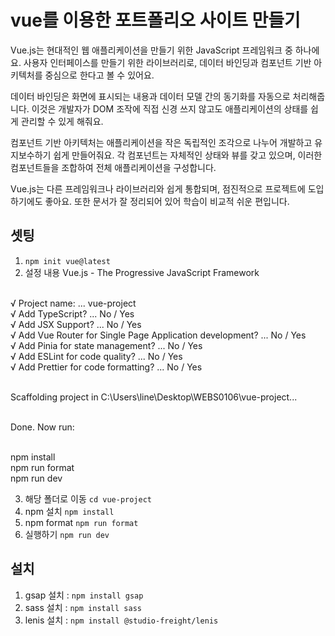 # vue를 이용한 포트폴리오 사이트 만들기

Vue.js는 현대적인 웹 애플리케이션을 만들기 위한 JavaScript 프레임워크 중 하나에요. 사용자 인터페이스를 만들기 위한 라이브러리로, 데이터 바인딩과 컴포넌트 기반 아키텍처를 중심으로 한다고 볼 수 있어요.

데이터 바인딩은 화면에 표시되는 내용과 데이터 모델 간의 동기화를 자동으로 처리해줍니다. 이것은 개발자가 DOM 조작에 직접 신경 쓰지 않고도 애플리케이션의 상태를 쉽게 관리할 수 있게 해줘요.

컴포넌트 기반 아키텍처는 애플리케이션을 작은 독립적인 조각으로 나누어 개발하고 유지보수하기 쉽게 만들어줘요. 각 컴포넌트는 자체적인 상태와 뷰를 갖고 있으며, 이러한 컴포넌트들을 조합하여 전체 애플리케이션을 구성합니다.

Vue.js는 다른 프레임워크나 라이브러리와 쉽게 통합되며, 점진적으로 프로젝트에 도입하기에도 좋아요. 또한 문서가 잘 정리되어 있어 학습이 비교적 쉬운 편입니다.

## 셋팅
1. `npm init vue@latest`
2. 설정 내용
Vue.js - The Progressive JavaScript Framework<br/><br/>

√ Project name: ... vue-project<br/>
√ Add TypeScript? ... <span style="color.#0000FF">No</span> / Yes<br/>
√ Add JSX Support? ... No / <span style="color.#0000FF">Yes</span><br/>
√ Add Vue Router for Single Page Application development? ... No / <span style="color.#0000FF">Yes</span><br/>
√ Add Pinia for state management? ... <span style="color.#0000FF">No</span> / Yes<br/>
√ Add ESLint for code quality? ... No / <span style="color.#0000FF">Yes</span><br/>
√ Add Prettier for code formatting? ... No / <span style="color.#0000FF">Yes</span><br/><br/>

Scaffolding project in C:\Users\line\Desktop\WEBS0106\vue-project...<br/><br/>

Done. Now run:<br/><br/>

  npm install<br/>
  npm run format<br/>
  npm run dev<br/>

3. 해당 폴더로 이동 `cd vue-project`
4. npm 설치 `npm install`
5. npm format `npm run format`
6. 실행하기 `npm run dev`

## 설치
1. gsap 설치 : `npm install gsap`
2. sass 설치 : `npm install sass`
3. lenis 설치 : `npm install @studio-freight/lenis`